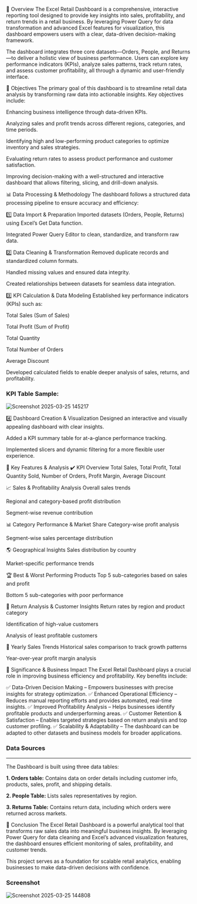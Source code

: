 
📌 Overview
The Excel Retail Dashboard is a comprehensive, interactive reporting tool designed to provide key insights into sales, profitability, and return trends in a retail business. By leveraging Power Query for data transformation and advanced Excel features for visualization, this dashboard empowers users with a clear, data-driven decision-making framework.

The dashboard integrates three core datasets—Orders, People, and Returns—to deliver a holistic view of business performance. Users can explore key performance indicators (KPIs), analyze sales patterns, track return rates, and assess customer profitability, all through a dynamic and user-friendly interface.

🎯 Objectives
The primary goal of this dashboard is to streamline retail data analysis by transforming raw data into actionable insights. Key objectives include:

Enhancing business intelligence through data-driven KPIs.

Analyzing sales and profit trends across different regions, categories, and time periods.

Identifying high and low-performing product categories to optimize inventory and sales strategies.

Evaluating return rates to assess product performance and customer satisfaction.

Improving decision-making with a well-structured and interactive dashboard that allows filtering, slicing, and drill-down analysis.

📊 Data Processing & Methodology
The dashboard follows a structured data processing pipeline to ensure accuracy and efficiency:

1️⃣ Data Import & Preparation
Imported datasets (Orders, People, Returns) using Excel’s Get Data function.

Integrated Power Query Editor to clean, standardize, and transform raw data.

2️⃣ Data Cleaning & Transformation
Removed duplicate records and standardized column formats.

Handled missing values and ensured data integrity.

Created relationships between datasets for seamless data integration.

3️⃣ KPI Calculation & Data Modeling
Established key performance indicators (KPIs) such as:

Total Sales (Sum of Sales)

Total Profit (Sum of Profit)

Total Quantity

Total Number of Orders

Average Discount

Developed calculated fields to enable deeper analysis of sales, returns, and profitability.

### KPI Table Sample:

![Screenshot 2025-03-25 145217](https://github.com/user-attachments/assets/466b02b5-cf62-4c07-a64c-6c039a33aba5)



4️⃣ Dashboard Creation & Visualization
Designed an interactive and visually appealing dashboard with clear insights.

Added a KPI summary table for at-a-glance performance tracking.

Implemented slicers and dynamic filtering for a more flexible user experience.

📌 Key Features & Analysis
✔️ KPI Overview
Total Sales, Total Profit, Total Quantity Sold, Number of Orders, Profit Margin, Average Discount

📈 Sales & Profitability Analysis
Overall sales trends

Regional and category-based profit distribution

Segment-wise revenue contribution

📊 Category Performance & Market Share
Category-wise profit analysis

Segment-wise sales percentage distribution

🌎 Geographical Insights
Sales distribution by country

Market-specific performance trends

🏆 Best & Worst Performing Products
Top 5 sub-categories based on sales and profit

Bottom 5 sub-categories with poor performance

🔄 Return Analysis & Customer Insights
Return rates by region and product category

Identification of high-value customers

Analysis of least profitable customers

📅 Yearly Sales Trends
Historical sales comparison to track growth patterns

Year-over-year profit margin analysis

🚀 Significance & Business Impact
The Excel Retail Dashboard plays a crucial role in improving business efficiency and profitability. Key benefits include:

✅ Data-Driven Decision Making – Empowers businesses with precise insights for strategy optimization.
✅ Enhanced Operational Efficiency – Reduces manual reporting efforts and provides automated, real-time insights.
✅ Improved Profitability Analysis – Helps businesses identify profitable products and underperforming areas.
✅ Customer Retention & Satisfaction – Enables targeted strategies based on return analysis and top customer profiling.
✅ Scalability & Adaptability – The dashboard can be adapted to other datasets and business models for broader applications.

### Data Sources
____________________________________________________________________________________________________________________________

The Dashboard is built using three data tables:


**1. Orders table:** Contains data on order details including customer info, products, sales, profit, and shipping details.

**2. People Table:** Lists sales representatives by region.

**3. Returns Table:** Contains return data, including which orders were returned across markets.

🏁 Conclusion
The Excel Retail Dashboard is a powerful analytical tool that transforms raw sales data into meaningful business insights. By leveraging Power Query for data cleaning and Excel’s advanced visualization features, the dashboard ensures efficient monitoring of sales, profitability, and customer trends.

This project serves as a foundation for scalable retail analytics, enabling businesses to make data-driven decisions with confidence.

### Screenshot

![Screenshot 2025-03-25 144808](https://github.com/user-attachments/assets/c93f408c-e450-47e7-bd54-388759700310)
